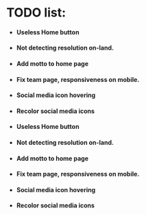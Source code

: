 # TODO list:


- #### Useless Home button
- #### Not detecting resolution on-land.
- #### Add motto to home page
- #### Fix team page, responsiveness on mobile.
- #### Social media icon hovering
- #### Recolor social media icons
- #### Useless Home button
- #### Not detecting resolution on-land.
- #### Add motto to home page
- #### Fix team page, responsiveness on mobile.
- #### Social media icon hovering
- #### Recolor social media icons